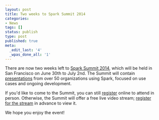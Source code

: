 ```yaml
---
layout: post
title: Two weeks to Spark Summit 2014
categories:
- News
tags: []
status: publish
type: post
published: true
meta:
  _edit_last: '4'
  _wpas_done_all: '1'
---
```


There are now two weeks left to <a href="http://spark-summit.org/2014">Spark Summit 2014</a>, which
will be held in San Francisco on June 30th to July 2nd.
The Summit will contain <a href="http://spark-summit.org/2014/agenda">presentations</a> from over 50
organizations using Spark, focused on use cases and ongoing development.

If you'd like to come to the Summit, you can still
<a href="http://www.eventbrite.com/e/2014-spark-summit-registration-registration-10381067051">register</a>
online to attend in person. Otherwise, the Summit will offer a free live video stream;
<a href="https://docs.google.com/forms/d/1Jv_l-m1PQ1CPwKVIpOrWIDVBaWsJlJv14ZYkbezVjTs/viewform">register for the stream</a> in advance to view it.

We hope you enjoy the event!
